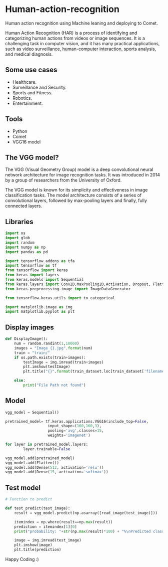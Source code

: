 # Human-action-recognition
Human action recognition using Machine leaning and deploying to Comet.

Human Action Recognition (HAR) is a process of identifying and categorizing human actions from videos or image sequences. It is a challenging task in computer vision, and it has many practical applications, such as video surveillance, human-computer interaction, sports analysis, and medical diagnosis.

## Some use cases
- Healthcare.
- Surveillance and Security.
- Sports and Fitness.
- Robotics.
- Entertainment.

## Tools
- Python
- Comet
- VGG16 model

## The VGG model?
The VGG (Visual Geometry Group) model is a deep convolutional neural network architecture for image recognition tasks. It was introduced in 2014 by a group of researchers from the University of Oxford. 


The VGG model is known for its simplicity and effectiveness in image classification tasks. The model architecture consists of a series of convolutional layers, followed by max-pooling layers and finally, fully connected layers.

## Libraries

```Python
import os
import glob
import random
import numpy as np
import pandas as pd

import tensorflow_addons as tfa
import tensorflow as tf
from tensorflow import keras
from keras import layers
from keras.models import Sequential
from keras.layers import Conv2D,MaxPooling2D,Activation, Dropout, Flatten, Dense
from keras.preprocessing.image import ImageDataGenerator

from tensorflow.keras.utils import to_categorical

import matplotlib.image as img
import matplotlib.pyplot as plt
```

## Display images

```python
def DisplayImage():
    num = random.randint(1,10000)
    images = "Image_{}.jpg".format(num)
    train = "train/"
    if os.path.exists(train+images):
        testImage = img.imread(train+images)
        plt.imshow(testImage)
        plt.title("{}".format(train_dataset.loc[train_dataset['filename'] == "{}".format(images), 'label'].item()))

    else:
        print("File Path not found")
```

## Model 

```python
vgg_model = Sequential()

pretrained_model= tf.keras.applications.VGG16(include_top=False,
                   input_shape=(160,160,3),
                   pooling='avg',classes=15,
                   weights='imagenet')

for layer in pretrained_model.layers:
        layer.trainable=False

vgg_model.add(pretrained_model)
vgg_model.add(Flatten())
vgg_model.add(Dense(512, activation='relu'))
vgg_model.add(Dense(15, activation='softmax'))
```

## Test model

```python
# Function to predict

def test_predict(test_image):
    result = vgg_model.predict(np.asarray([read_image(test_image)]))

    itemindex = np.where(result==np.max(result))
    prediction = itemindex[1][0]
    print("probability: "+str(np.max(result)*100) + "%\nPredicted class : ", prediction)

    image = img.imread(test_image)
    plt.imshow(image)
    plt.title(prediction)
```

Happy Coding :)
